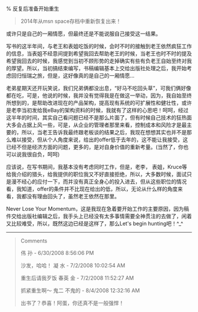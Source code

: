 % 反复后准备开始重生

> 2014年从msn space存档中重新恢复出来！

或许只是自己的一厢情愿，但最终还是不能说服自己接受这一结果。

写书的这半年间，与老王和表姐吃饭的时候，会时不时的接触到老王依然疯狂工作的信息，当表姐不经意间提到希望我回去帮助老王的时候，当老王也时不时的提及希望我回去的时候，我感觉到当初不顾形势的走掉确实有些有负老王自始至终对我的厚望。所以，当初搞结束编写，书稿编辑基本上交给出版社处理之后，我开始考虑回归恒瑞之旅，但是，这好像真的是自己的一厢情愿...

老弟星期天还开玩笑说，我们兄弟俩都没出息，“好马不吃回头草”，可我们俩好像都在吃，可是，他说的时候，我并没有觉得我是在做这一举动，因为，我自始至终所想到的，是帮助改进现在的产品架构，提高现有系统的可扩展性和健壮性，或许是老李当初发给我eBay的架构资料的时候，我就有了这样的心思吧！呵呵，经过这半年的时间，其实自己看问题已经不是那么片面了，但有时候自己技术的狂热面大多会占据上风一些，可是，从企业的管理者那里来看，控制成本和风险才是最主要的，所以，当老王告诉我最终跟老板谈的结果之后，我现在想想其实也并不是那么难以接受，但从个人角度来说，给出的offer低于去年的，这不能让我接受，这已经不但是经济方面的问题，更多的，是对自身价值的重新考量。(当然了，你也可以说我很自负，呵呵)

应该说，在写书期间，我基本没有考虑同时工作，但是，老李， 表姐，Kruce等给我介绍的猎头，给我提供的职位我又不好直接拒绝，所以，大多数时候，面试只是漫不经心的应付一下，而并没有真正全身心的投入进去，但从这些职位的情况看，我知道，offer的条件并不比现在给出的低，所以，无论从什么样的角度来看，我都没有理由回头了，虽然老王依然在那里。

Never Lose Your Momentum，这是我现在急着要开始工作的主要原因，因为稿件交给出版社编辑之后，我手头上已经没有太多事情需要全神贯注的去做了，闲着又比较难受，所以，既然这边已经是这样了，那么Let's begin hunting吧！^_^


----------------------------------------------

<blockquote>
Comments

伟 孙 - 6/30/2008 8:56:06 PM

沙发，哈哈！
凝 水 - 7/2/2008 10:02:54 AM

重生后请我歹饭
春英 金 - 7/2/2008 11:52:27 AM

抓紧重生啊～
鬼二 不鬼的 - 8/4/2008 12:32:16 AM

出书了？恭喜！阿蛋，你还真不是一般强悍！
</blockquote>
